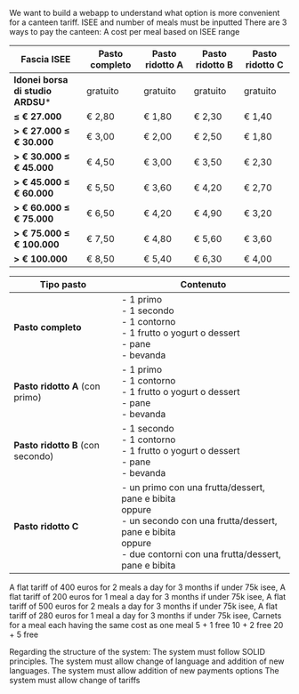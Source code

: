 We want to build a webapp to understand what option is more convenient for a canteen tariff.
ISEE and number of meals must be inputted
There are 3 ways to pay the canteen:
A cost per meal based on ISEE range

| **Fascia ISEE**                   | **Pasto completo** | **Pasto ridotto A** | **Pasto ridotto B** | **Pasto ridotto C** |
| --------------------------------- | ------------------ | ------------------- | ------------------- | ------------------- |
| **Idonei borsa di studio ARDSU*** | gratuito           | gratuito            | gratuito            | gratuito            |
| **≤ € 27.000**                    | € 2,80             | € 1,80              | € 2,30              | € 1,40              |
| **> € 27.000 ≤ € 30.000**         | € 3,00             | € 2,00              | € 2,50              | € 1,80              |
| **> € 30.000 ≤ € 45.000**         | € 4,50             | € 3,00              | € 3,50              | € 2,30              |
| **> € 45.000 ≤ € 60.000**         | € 5,50             | € 3,60              | € 4,20              | € 2,70              |
| **> € 60.000 ≤ € 75.000**         | € 6,50             | € 4,20              | € 4,90              | € 3,20              |
| **> € 75.000 ≤ € 100.000**        | € 7,50             | € 4,80              | € 5,60              | € 3,60              |
| **> € 100.000**                   | € 8,50             | € 5,40              | € 6,30              | € 4,00              |


| **Tipo pasto**                    | **Contenuto**                                                                                                                                                                      |
| --------------------------------- | ---------------------------------------------------------------------------------------------------------------------------------------------------------------------------------- |
| **Pasto completo**                | - 1 primo<br>- 1 secondo<br>- 1 contorno<br>- 1 frutto o yogurt o dessert<br>- pane<br>- bevanda                                                                                   |
| **Pasto ridotto A** (con primo)   | - 1 primo<br>- 1 contorno<br>- 1 frutto o yogurt o dessert<br>- pane<br>- bevanda                                                                                                  |
| **Pasto ridotto B** (con secondo) | - 1 secondo<br>- 1 contorno<br>- 1 frutto o yogurt o dessert<br>- pane<br>- bevanda                                                                                                |
| **Pasto ridotto C**               | - un primo con una frutta/dessert, pane e bibita<br>oppure<br>- un secondo con una frutta/dessert, pane e bibita<br>oppure<br>- due contorni con una frutta/dessert, pane e bibita |




A flat tariff of 400 euros for 2 meals a day for 3 months if under 75k isee,
A flat tariff of 200 euros for 1 meal a day for 3 months if under 75k isee,
A flat tariff of 500 euros for 2 meals a day for 3 months if under 75k isee,
A flat tariff of 280 euros for 1 meal a day for 3 months if under 75k isee,
Carnets for a meal each having the same cost as one meal
5 + 1 free
10 + 2 free
20 + 5 free

Regarding the structure of the system:
The system must follow SOLID principles.
The system must allow change of language and addition of new languages.
The system must allow addition of new payments options
The system must allow change of tariffs